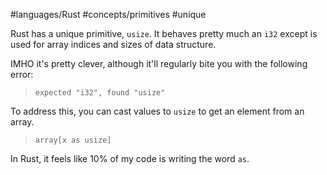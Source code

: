 #languages/Rust #concepts/primitives #unique 

Rust has a unique primitive, `usize`. It behaves pretty much an `i32` except is used for array indices and sizes of data structure.

IMHO it's pretty clever, although it'll regularly bite you with the following error:

> `expected "i32", found "usize"`

To address this, you can cast values to `usize` to get an element from an array.

> `array[x as usize]`

In Rust, it feels like 10% of my code is writing the word `as`.
